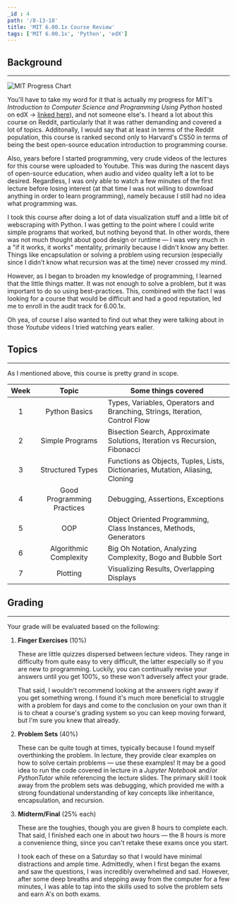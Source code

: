 ```yaml
---
_id : 4
path: '/8-13-18'
title: 'MIT 6.00.1x Course Review'
tags: ['MIT 6.00.1x', 'Python', 'edX']
---
```


## Background
---
![MIT Progress Chart](https://i.imgur.com/InlXNhc.png)

You'll have to take my word for it that is actually my progress for MIT's *Introduction to Computer Science and Programming Using Python* hosted on edX &rarr; [linked here](https://courses.edx.org/courses/course-v1:MITx+6.00.1x_7+3T2015/course/)), and not someone else's. I heard a lot about this course on Reddit, particularly that it was rather demanding and covered a lot of topics. Additonally, I would say that at least in terms of the Reddit population, this course is ranked second only to Harvard's CS50 in terms of being the best open-source education introduction to programming course. 

Also, years before I started programming, very crude videos of the lectures for this course were uploaded to Youtube. This was during the nascent days of open-source education, when audio and video quality left a lot to be desired. Regardless, I was only able to watch a few minutes of the first lecture before losing interest (at that time I was not willing to download anything in order to learn programming), namely because I still had no idea what programming was.

I took this course after doing a lot of data visualization stuff and a little bit of webscraping with Python. I was getting to the point where I could write simple programs that worked, but nothing beyond that. In other words, there was not much thought about good design or runtime &mdash; I was very much in a "if it works, it works" mentality, primarily because I didn't know any better. Things like encapsulation or solving a problem using recursion (especially since I didn't know what recursion was at the time) never crossed my mind.

However, as I began to broaden my knowledge of programming, I learned that the little things matter. It was not enough to solve a problem, but it was important to do so using best-practices. This, combined with the fact I was looking for a course that would be difficult and had a good reputation, led me to enroll in the audit track for 6.00.1x. 

Oh yea, of course I also wanted to find out what they were talking about in those *Youtube* videos I tried watching years ealier.

## Topics
---

As I mentioned above, this course is pretty grand in scope. 


| Week |            Topic           | Some things covered                                                            |
|:----:|:--------------------------:|--------------------------------------------------------------------------------|
|   1  |        Python Basics       | Types, Variables, Operators and Branching, Strings, Iteration, Control Flow    |
|   2  |       Simple Programs      | Bisection Search, Approximate Solutions, Iteration vs Recursion, Fibonacci     |
|   3  |      Structured Types      | Functions as Objects, Tuples, Lists, Dictionaries, Mutation, Aliasing, Cloning |
|   4  | Good Programming Practices | Debugging, Assertions, Exceptions                                              |
|   5  |             OOP            | Object Oriented Programming, Class Instances, Methods, Generators              |
|   6  |   Algorithmic Complexity   | Big Oh Notation, Analyzing Complexity, Bogo and Bubble Sort                    |
|   7  |          Plotting          | Visualizing Results, Overlapping Displays                                      |                                     |


## Grading
---

Your grade will be evaluated based on the following:

1. **Finger Exercises** (10%)
  
   These are little quizzes dispersed between lecture videos. They range in difficulty from quite easy to very difficult, the latter especially so if you are new to programming. Luckily,
   you can continually revise your answers until you get 100%, so these won't adversely affect your grade.
   
   That said, I wouldn't recommend looking at the answers right away if you get something wrong. I found it's much more beneficial to struggle with a problem for days and come to the conclusion on your own than it is to cheat a course's grading
   system so you can keep moving forward, but I'm sure you knew that already.

2. **Problem Sets** (40%)

   These can be quite tough at times, typically because I found myself overthinking the problem. In lecture, they provide clear examples on how to solve certain problems &mdash; use these examples! It may be a good idea to run the code covered in lecture in a *Jupyter Notebook* and/or *PythonTutor* while referencing the lecture slides. The primary skill I took away from the problem sets was debugging, which provided me with a strong foundational understanding of key concepts like inheritance, encapsulation, and recursion.
   
   

3. **Midterm/Final** (25% each)
   
   These are the toughies, though you are given 8 hours to complete each. That said, I finished each one in about two hours &mdash; the 8 hours is more a convenience thing, since you can't retake these exams once you start.

   I took each of these on a Saturday so that I would have minimal distractions and ample time. Admittedly, when I first began the exams and saw the questions, I was incredibly overwhelmed and sad. However, after some deep breaths and stepping away from the computer for a few minutes, I was able to tap into the skills used to solve the problem sets and earn A's on both exams.





